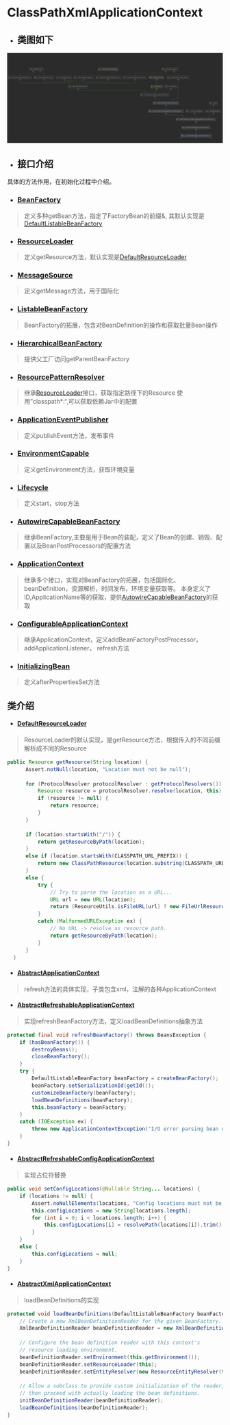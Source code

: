 # ClassPathXmlApplicationContext

- ## 类图如下

![ClassPathXmlApplicationContex](../resource/ClassPathXmlApplicationContext类图.png)

- ## 接口介绍
具体的方法作用，在初始化过程中介绍。
  
  - ### [BeanFactory](../../../spring-beans/src/main/java/org/springframework/beans/factory/BeanFactory.java)
  > 定义多种getBean方法，指定了FactoryBean的前缀&, 其默认实现是[DefaultListableBeanFactory](../../../spring-beans/src/main/java/org/springframework/beans/factory/support/DefaultListableBeanFactory.java)

  - ### [ResourceLoader](../../../spring-core/src/main/java/org/springframework/core/io/ResourceLoader.java)
  > 定义getResource方法，默认实现是[DefaultResourceLoader](../../../spring-core/src/main/java/org/springframework/core/io/DefaultResourceLoader.java)

  - ### [MessageSource](../../../spring-context/src/main/java/org/springframework/context/MessageSource.java)
  > 定义getMessage方法，用于国际化
    
  - ### [ListableBeanFactory](../../../spring-beans/src/main/java/org/springframework/beans/factory/ListableBeanFactory.java)
  > BeanFactory的拓展，包含对BeanDefinition的操作和获取批量Bean操作
    
  - ### [HierarchicalBeanFactory](../../../spring-beans/src/main/java/org/springframework/beans/factory/HierarchicalBeanFactory.java)
  > 提供父工厂访问getParentBeanFactory
  
  - ### [ResourcePatternResolver](../../../)
  > 继承[ResourceLoader](../../../spring-core/src/main/java/org/springframework/core/io/ResourceLoader.java)接口，获取指定路径下的Resource
  > 使用”classpath*:“,可以获取依赖Jar中的配置
  
  - ### [ApplicationEventPublisher](../../../spring-context/src/main/java/org/springframework/context/ApplicationEventPublisher.java)
  > 定义publishEvent方法，发布事件
  
  - ### [EnvironmentCapable](../../../spring-core/src/main/java/org/springframework/core/env/EnvironmentCapable.java)
  > 定义getEnvironment方法，获取环境变量

  - ### [Lifecycle](../../../spring-context/src/main/java/org/springframework/context/Lifecycle.java)
  > 定义start，stop方法

  - ### [AutowireCapableBeanFactory](../../../spring-beans/src/main/java/org/springframework/beans/factory/config/AutowireCapableBeanFactory.java)
  > 继承BeanFactory,主要是用于Bean的装配，定义了Bean的创建、销毁、配置以及BeanPostProcessors的配置方法

  - ### [ApplicationContext](../../../spring-context/src/main/java/org/springframework/context/ApplicationContext.java)
  > 继承多个接口，实现对BeanFactory的拓展，包括国际化、beanDefinition，资源解析，时间发布，环境变量获取等。
  > 本身定义了ID,ApplicationName等的获取，提供[AutowireCapableBeanFactory](../../../spring-beans/src/main/java/org/springframework/beans/factory/config/AutowireCapableBeanFactory.java)的获取

  - ### [ConfigurableApplicationContext](../../../spring-context/src/main/java/org/springframework/context/ConfigurableApplicationContext.java)
  > 继承ApplicationContext，定义addBeanFactoryPostProcessor， addApplicationListener， refresh方法

  - ### [InitializingBean](../../../spring-beans/src/main/java/org/springframework/beans/factory/InitializingBean.java)
  > 定义afterPropertiesSet方法

## 类介绍
  - #### [DefaultResourceLoader](../../../spring-core/src/main/java/org/springframework/core/io/DefaultResourceLoader.java)
  > ResourceLoader的默认实现，是getResource方法，根据传入的不同前缀解析成不同的Resource
```java
public Resource getResource(String location) {
      Assert.notNull(location, "Location must not be null");

      for (ProtocolResolver protocolResolver : getProtocolResolvers()) {
          Resource resource = protocolResolver.resolve(location, this);
          if (resource != null) {
              return resource;
          }
      }

      if (location.startsWith("/")) {
          return getResourceByPath(location);
      }
      else if (location.startsWith(CLASSPATH_URL_PREFIX)) {
          return new ClassPathResource(location.substring(CLASSPATH_URL_PREFIX.length()), getClassLoader());
      }
      else {
          try {
              // Try to parse the location as a URL...
              URL url = new URL(location);
              return (ResourceUtils.isFileURL(url) ? new FileUrlResource(url) : new UrlResource(url));
          }
          catch (MalformedURLException ex) {
              // No URL -> resolve as resource path.
              return getResourceByPath(location);
          }
      }
  }
```

  - #### [AbstractApplicationContext](../../../spring-context/src/main/java/org/springframework/context/support/AbstractApplicationContext.java)
  > refresh方法的具体实现，子类包含xml，注解的各种ApplicationContext

  - #### [AbstractRefreshableApplicationContext](../../../spring-context/src/main/java/org/springframework/context/support/AbstractRefreshableApplicationContext.java)
  > 实现refreshBeanFactory方法，定义loadBeanDefinitions抽象方法
```java
protected final void refreshBeanFactory() throws BeansException {
    if (hasBeanFactory()) {
        destroyBeans();
        closeBeanFactory();
    }
    try {
        DefaultListableBeanFactory beanFactory = createBeanFactory();
        beanFactory.setSerializationId(getId());
        customizeBeanFactory(beanFactory);
        loadBeanDefinitions(beanFactory);
        this.beanFactory = beanFactory;
    }
    catch (IOException ex) {
        throw new ApplicationContextException("I/O error parsing bean definition source for " + getDisplayName(), ex);
    }
}
```

  - #### [AbstractRefreshableConfigApplicationContext](../../../spring-context/src/main/java/org/springframework/context/support/AbstractRefreshableConfigApplicationContext.java)
  > 实现占位符替换
```java
public void setConfigLocations(@Nullable String... locations) {
    if (locations != null) {
        Assert.noNullElements(locations, "Config locations must not be null");
        this.configLocations = new String[locations.length];
        for (int i = 0; i < locations.length; i++) {
            this.configLocations[i] = resolvePath(locations[i]).trim();
        }
    }
    else {
        this.configLocations = null;
    }
}
```

  - #### [AbstractXmlApplicationContext](../../../spring-context/src/main/java/org/springframework/context/support/AbstractXmlApplicationContext.java)
  > loadBeanDefinitions的实现
```java
protected void loadBeanDefinitions(DefaultListableBeanFactory beanFactory) throws BeansException, IOException {
    // Create a new XmlBeanDefinitionReader for the given BeanFactory.
    XmlBeanDefinitionReader beanDefinitionReader = new XmlBeanDefinitionReader(beanFactory);

    // Configure the bean definition reader with this context's
    // resource loading environment.
    beanDefinitionReader.setEnvironment(this.getEnvironment());
    beanDefinitionReader.setResourceLoader(this);
    beanDefinitionReader.setEntityResolver(new ResourceEntityResolver(this));

    // Allow a subclass to provide custom initialization of the reader,
    // then proceed with actually loading the bean definitions.
    initBeanDefinitionReader(beanDefinitionReader);
    loadBeanDefinitions(beanDefinitionReader);
}
```
